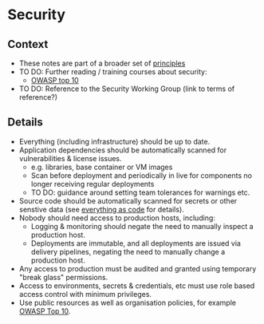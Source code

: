 # Security

## Context

* These notes are part of a broader set of [principles](../principles.md)
* TO DO: Further reading / training courses about security:
    * [OWASP top 10](https://owasp.org/www-project-top-ten/)
* TO DO: Reference to the Security Working Group (link to terms of reference?)

## Details

* Everything (including infrastructure) should be up to date.
* Application dependencies should be automatically scanned for vulnerabilities & license issues.
  * e.g. libraries, base container or VM images
  * Scan before deployment and periodically in live for components no longer receiving regular deployments
  * TO DO: guidance around setting team tolerances for warnings etc.
* Source code should be automatically scanned for secrets or other senstive data (see [everything as code](../patterns/everything-as-code.md) for details).
* Nobody should need access to production hosts, including:
    * Logging & monitoring should negate the need to manually inspect a production host.
    * Deployments are immutable, and all deployments are issued via delivery pipelines, negating the need to manually change a production host.
* Any access to production must be audited and granted using temporary "break glass" permissions.
* Access to environments, secrets & credentials, etc must use role based access control with minimum privileges.
* Use public resources as well as organisation policies, for example [OWASP Top 10](https://owasp.org/www-project-top-ten/).
